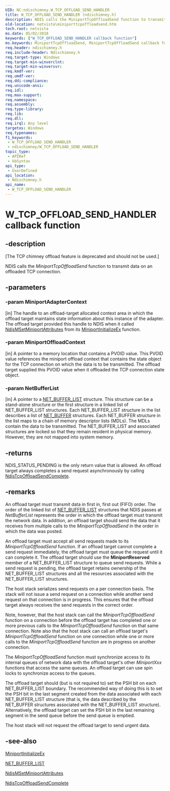```yaml
---
UID: NC:ndischimney.W_TCP_OFFLOAD_SEND_HANDLER
title: W_TCP_OFFLOAD_SEND_HANDLER (ndischimney.h)
description: NDIS calls the MiniportTcpOffloadSend function to transmit data on an offloaded TCP connection.
old-location: netvista\miniporttcpoffloadsend.htm
tech.root: netvista
ms.date: 05/02/2018
keywords: ["W_TCP_OFFLOAD_SEND_HANDLER callback function"]
ms.keywords: MiniportTcpOffloadSend, MiniportTcpOffloadSend callback function [Network Drivers Starting with Windows Vista], W_TCP_OFFLOAD_SEND_HANDLER, W_TCP_OFFLOAD_SEND_HANDLER callback, ndischimney/MiniportTcpOffloadSend, netvista.miniporttcpoffloadsend, tcp_chim_miniport_func_930a6efe-5c72-42cf-8afd-d8d35b2c33ed.xml
req.header: ndischimney.h
req.include-header: Ndischimney.h
req.target-type: Windows
req.target-min-winverclnt: 
req.target-min-winversvr: 
req.kmdf-ver: 
req.umdf-ver: 
req.ddi-compliance: 
req.unicode-ansi: 
req.idl: 
req.max-support: 
req.namespace: 
req.assembly: 
req.type-library: 
req.lib: 
req.dll: 
req.irql: Any level
targetos: Windows
req.typenames: 
f1_keywords:
 - W_TCP_OFFLOAD_SEND_HANDLER
 - ndischimney/W_TCP_OFFLOAD_SEND_HANDLER
topic_type:
 - APIRef
 - kbSyntax
api_type:
 - UserDefined
api_location:
 - Ndischimney.h
api_name:
 - W_TCP_OFFLOAD_SEND_HANDLER
---
```


# W_TCP_OFFLOAD_SEND_HANDLER callback function


## -description

<p class="CCE_Message">[The TCP chimney offload feature is deprecated and should not be used.]

NDIS calls the 
  <i>MiniportTcpOffloadSend</i> function to transmit data on an offloaded TCP connection.

## -parameters

### -param MiniportAdapterContext 

[in]
The handle to an offload-target allocated context area in which the offload target maintains state
     information about this instance of the adapter. The offload target provided this handle to NDIS when it
     called 
     <a href="/windows-hardware/drivers/ddi/ndis/nf-ndis-ndismsetminiportattributes">
     NdisMSetMiniportAttributes</a> from its 
     <a href="/windows-hardware/drivers/ddi/ndis/nc-ndis-miniport_initialize">
     MiniportInitializeEx</a> function.

### -param MiniportOffloadContext 

[in]
A pointer to a memory location that contains a PVOID value. This PVOID value references the
     miniport offload context that contains the state object for the TCP connection on which the data is to
     be transmitted. The offload target supplied this PVOID value when it offloaded the TCP connection state
     object.

### -param NetBufferList 

[in]
A pointer to a 
     <a href="/windows-hardware/drivers/ddi/nbl/ns-nbl-net_buffer_list">NET_BUFFER_LIST</a> structure. This structure
     can be a stand-alone structure or the first structure in a linked list of NET_BUFFER_LIST structures.
     Each NET_BUFFER_LIST structure in the list describes a list of 
     <a href="/windows-hardware/drivers/ddi/nbl/ns-nbl-net_buffer">NET_BUFFER</a> structures. Each NET_BUFFER structure
     in the list maps to a chain of memory descriptor lists (MDLs). The MDLs contain the data to be
     transmitted. The NET_BUFFER_LIST and associated structures are locked so that they remain resident in
     physical memory. However, they are not mapped into system memory.

## -returns

NDIS_STATUS_PENDING is the only return value that is allowed. An offload target always completes a
     send request asynchronously by calling 
     <a href="/windows-hardware/drivers/ddi/ndischimney/nc-ndischimney-ndis_tcp_offload_send_complete">
     NdisTcpOffloadSendComplete</a>.

## -remarks

An offload target must transmit data in first in, first out (FIFO) order. The order of the linked list
    of 
    <a href="/windows-hardware/drivers/ddi/nbl/ns-nbl-net_buffer_list">NET_BUFFER_LIST</a> structures that NDIS passes
    at 
    <i>NetBufferList</i> represents the order in which the offload target must transmit the network data. In
    addition, an offload target should send the data that it receives from multiple calls to the 
    <i>MiniportTcpOffloadSend</i> in the order in which the data was posted.

An offload target must accept all send requests made to its 
    <i>MiniportTcpOffloadSend</i> function. If an offload target cannot complete a send request immediately,
    the offload target must queue the request until it can complete it. The offload target should use the 
    <b>MiniportReserved</b> member of a NET_BUFFER_LIST structure to queue send requests. While a send request
    is pending, the offload target retains ownership of the NET_BUFFER_LIST structures and all the resources
    associated with the NET_BUFFER_LIST structures.

The host stack serializes send requests on a per connection basis. The stack will not issue a send
    request on a connection while another send request on that connection is in progress. This ensures that
    the offload target always receives the send requests in the correct order.

Note, however, that the host stack can call the 
    <i>MiniportTcpOffloadSend</i> function on a connection before the offload target has completed one or more
    previous calls to the 
    <i>MiniportTcpOffloadSend</i> function on that same connection. Note also that the host stack can call an
    offload target's 
    <i>MiniportTcpOffloadSend</i> function on one connection while one or more calls to the 
    <i>MiniportTcpOffloadSend</i> function are in progress on another connection.

The 
    <i>MiniportTcpOffloadSend</i> function must synchronize access to its internal queues of network data with
    the offload target's other 
    <i>MiniportXxx</i> functions that access the same queues. An offload target can use spin locks to
    synchronize access to the queues.

The offload target should (but is not required to) set the PSH bit on each NET_BUFFER_LIST boundary.
    The recommended way of doing this is to set the PSH bit in the last segment created from the data
    associated with each NET_BUFFER_LIST structure (that is, the data described by the NET_BUFFER structures
    associated with the NET_BUFFER_LIST structure). Alternatively, the offload target can set the PSH bit in
    the last remaining segment in the send queue before the send queue is emptied.

The host stack will not request the offload target to send urgent data.

## -see-also

<a href="/windows-hardware/drivers/ddi/ndis/nc-ndis-miniport_initialize">MiniportInitializeEx</a>



<a href="/windows-hardware/drivers/ddi/nbl/ns-nbl-net_buffer_list">NET_BUFFER_LIST</a>



<a href="/windows-hardware/drivers/ddi/ndis/nf-ndis-ndismsetminiportattributes">NdisMSetMiniportAttributes</a>



<a href="/windows-hardware/drivers/ddi/ndischimney/nc-ndischimney-ndis_tcp_offload_send_complete">NdisTcpOffloadSendComplete</a>

